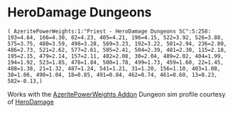 # HeroDamage Dungeons
```
( AzeritePowerWeights:1:"Priest - HeroDamage Dungeons SC":5:258: 193=4.64, 166=4.30, 82=4.23, 405=4.21, 196=4.15, 522=3.92, 526=3.88, 575=3.75, 480=3.59, 498=3.28, 569=3.23, 192=3.22, 501=2.94, 236=2.80, 486=2.73, 521=2.62, 577=2.61, 505=2.41, 504=2.39, 481=2.30, 115=2.18, 195=2.15, 479=2.14, 157=2.11, 482=2.08, 30=2.04, 489=2.02, 404=1.99, 194=1.92, 523=1.85, 478=1.84, 500=1.78, 499=1.73, 459=1.60, 22=1.45, 488=1.38, 21=1.32, 487=1.24, 541=1.21, 31=1.20, 156=1.10, 403=1.08, 38=1.06, 490=1.04, 18=0.85, 491=0.84, 462=0.74, 461=0.60, 13=0.23, 582=-0.13,)
```

 Works with the [AzeritePowerWeights Addon](https://wow.curseforge.com/projects/azeritepowerweights)
 Dungeon sim profile courtesy of [HeroDamage](https://www.herodamage.com/)